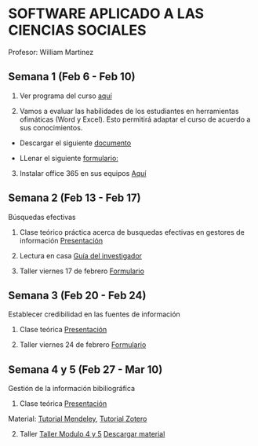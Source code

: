 # SOFTWARE APLICADO A LAS CIENCIAS SOCIALES
Profesor: William Martinez

## Semana 1 (Feb 6 - Feb 10)

1. Ver programa del curso [aquí](https://github.com/wamartinez/sacs/blob/main/PROGRAMASOFTWARE_SASC_2023_1.pdf)

2. Vamos a evaluar las habilidades de los estudiantes en herramientas ofimáticas (Word y Excel). Esto permitirá adaptar el curso de acuerdo a sus conocimientos.

- Descargar el siguiente [documento](https://github.com/wamartinez/sacs/blob/main/Ejercicio/Ejercicio.docx)

- LLenar el siguiente [formulario:](https://forms.gle/k8ENnTLwQxEMHTau7)

3. Instalar office 365 en sus equipos [Aquí](http://ciencias.bogota.unal.edu.co/fileadmin/Facultad_de_Ciencias/Contingencia_Covid_19/Files/INSTRUCTIVO_DE_REGISTRO_DESCARGA_OFFICE_GRATUITA_DOCENTES_Y_ESTUDIANTES_UNAL__2_.pdf)


## Semana 2 (Feb 13 - Feb 17)

Búsquedas efectivas

1. Clase teórico práctica acerca de busquedas efectivas en gestores de información
[Presentación](https://github.com/wamartinez/sacs/blob/main/Semana2/ClaseSem1_OperadoresBooleanos.pptx)

2. Lectura en casa [Guía del investigador](https://github.com/wamartinez/sacs/blob/main/Semana2/ResearchBasics_Guide_2018.pdf)

3. Taller viernes 17 de febrero  [Formulario](https://docs.google.com/forms/d/e/1FAIpQLScatqL1cs0sXECi7AgqdnY-RD5pHhHVI4DeSc7CBncSOyb4Ng/viewform?usp=sf_link)



## Semana 3  (Feb 20 - Feb 24)

Establecer credibilidad en las fuentes de información

1. Clase teórica
[Presentación](https://github.com/wamartinez/sacs/blob/main/Semana3/StablishingCredibility.pptx)

2. Taller viernes 24 de febrero  [Formulario](https://docs.google.com/forms/d/e/1FAIpQLScUrvRmdEGpGy20ME7hDbm5hnX_q7RcBeojHfYgphqIodupBg/viewform)

## Semana 4 y 5 (Feb 27 - Mar 10)

Gestión de la información bibiliográfica

1. Clase teórica
[Presentación](https://github.com/wamartinez/sacs/blob/main/Semana4/Biblio.pptx)

Material:
[Tutorial Mendeley](https://www.youtube.com/watch?v=BdOrncz0NYQ&t=373s), [Tutorial Zotero](https://www.youtube.com/watch?v=7PV21-1JLvo)

2. Taller
[Taller Modulo 4 y 5](https://docs.google.com/forms/d/1DOplQ86JX_xKReDqvgU_4Sl1l5VTBm7B0GwzL22rlq4/edit)
[Descargar material](https://github.com/wamartinez/sacs/blob/main/Semana4/Taller_Gestores_Bibliográficos.pptx)




